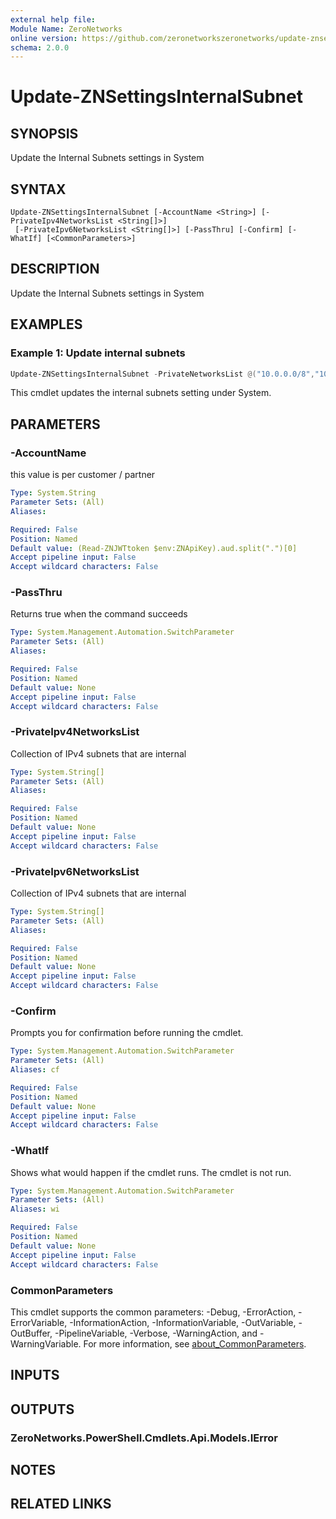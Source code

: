 ```yaml
---
external help file:
Module Name: ZeroNetworks
online version: https://github.com/zeronetworkszeronetworks/update-znsettingsinternalsubnet
schema: 2.0.0
---
```


# Update-ZNSettingsInternalSubnet

## SYNOPSIS
Update the Internal Subnets settings in System

## SYNTAX

```
Update-ZNSettingsInternalSubnet [-AccountName <String>] [-PrivateIpv4NetworksList <String[]>]
 [-PrivateIpv6NetworksList <String[]>] [-PassThru] [-Confirm] [-WhatIf] [<CommonParameters>]
```

## DESCRIPTION
Update the Internal Subnets settings in System

## EXAMPLES

### Example 1: Update internal subnets
```powershell
Update-ZNSettingsInternalSubnet -PrivateNetworksList @("10.0.0.0/8","100.64.0.0/10","169.254.0.0/16","172.16.0.0/12","192.0.0.0/24","192.168.0.0/16","198.18.0.0/15","1.1.1.0/24")
```

This cmdlet updates the internal subnets setting under System.

## PARAMETERS

### -AccountName
this value is per customer / partner

```yaml
Type: System.String
Parameter Sets: (All)
Aliases:

Required: False
Position: Named
Default value: (Read-ZNJWTtoken $env:ZNApiKey).aud.split(".")[0]
Accept pipeline input: False
Accept wildcard characters: False
```

### -PassThru
Returns true when the command succeeds

```yaml
Type: System.Management.Automation.SwitchParameter
Parameter Sets: (All)
Aliases:

Required: False
Position: Named
Default value: None
Accept pipeline input: False
Accept wildcard characters: False
```

### -PrivateIpv4NetworksList
Collection of IPv4 subnets that are internal

```yaml
Type: System.String[]
Parameter Sets: (All)
Aliases:

Required: False
Position: Named
Default value: None
Accept pipeline input: False
Accept wildcard characters: False
```

### -PrivateIpv6NetworksList
Collection of IPv4 subnets that are internal

```yaml
Type: System.String[]
Parameter Sets: (All)
Aliases:

Required: False
Position: Named
Default value: None
Accept pipeline input: False
Accept wildcard characters: False
```

### -Confirm
Prompts you for confirmation before running the cmdlet.

```yaml
Type: System.Management.Automation.SwitchParameter
Parameter Sets: (All)
Aliases: cf

Required: False
Position: Named
Default value: None
Accept pipeline input: False
Accept wildcard characters: False
```

### -WhatIf
Shows what would happen if the cmdlet runs.
The cmdlet is not run.

```yaml
Type: System.Management.Automation.SwitchParameter
Parameter Sets: (All)
Aliases: wi

Required: False
Position: Named
Default value: None
Accept pipeline input: False
Accept wildcard characters: False
```

### CommonParameters
This cmdlet supports the common parameters: -Debug, -ErrorAction, -ErrorVariable, -InformationAction, -InformationVariable, -OutVariable, -OutBuffer, -PipelineVariable, -Verbose, -WarningAction, and -WarningVariable. For more information, see [about_CommonParameters](http://go.microsoft.com/fwlink/?LinkID=113216).

## INPUTS

## OUTPUTS

### ZeroNetworks.PowerShell.Cmdlets.Api.Models.IError

## NOTES

## RELATED LINKS

